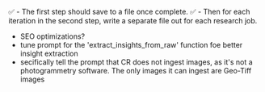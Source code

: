 ✅ - The first step should save to a file once complete.
✅ - Then for each iteration in the second step, write a separate file out for each research job.
   - SEO optimizations?
   - tune prompt for the 'extract_insights_from_raw' function foe better insight extraction
   - secifically tell the prompt that CR does not ingest images, as it's not a photogrammetry software. The only images it can ingest are Geo-Tiff images
   